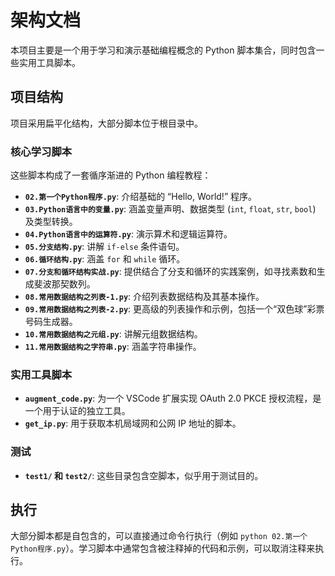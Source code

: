 # 架构文档

本项目主要是一个用于学习和演示基础编程概念的 Python 脚本集合，同时包含一些实用工具脚本。

## 项目结构

项目采用扁平化结构，大部分脚本位于根目录中。

### 核心学习脚本

这些脚本构成了一套循序渐进的 Python 编程教程：

*   **`02.第一个Python程序.py`**: 介绍基础的 “Hello, World!” 程序。
*   **`03.Python语言中的变量.py`**: 涵盖变量声明、数据类型 (`int`, `float`, `str`, `bool`) 及类型转换。
*   **`04.Python语言中的运算符.py`**: 演示算术和逻辑运算符。
*   **`05.分支结构.py`**: 讲解 `if-else` 条件语句。
*   **`06.循环结构.py`**: 涵盖 `for` 和 `while` 循环。
*   **`07.分支和循环结构实战.py`**: 提供结合了分支和循环的实践案例，如寻找素数和生成斐波那契数列。
*   **`08.常用数据结构之列表-1.py`**: 介绍列表数据结构及其基本操作。
*   **`09.常用数据结构之列表-2.py`**: 更高级的列表操作和示例，包括一个“双色球”彩票号码生成器。
*   **`10.常用数据结构之元组.py`**: 讲解元组数据结构。
*   **`11.常用数据结构之字符串.py`**: 涵盖字符串操作。

### 实用工具脚本

*   **`augment_code.py`**: 为一个 VSCode 扩展实现 OAuth 2.0 PKCE 授权流程，是一个用于认证的独立工具。
*   **`get_ip.py`**: 用于获取本机局域网和公网 IP 地址的脚本。

### 测试

*   **`test1/` 和 `test2/`**: 这些目录包含空脚本，似乎用于测试目的。

## 执行

大部分脚本都是自包含的，可以直接通过命令行执行（例如 `python 02.第一个Python程序.py`）。学习脚本中通常包含被注释掉的代码和示例，可以取消注释来执行。
